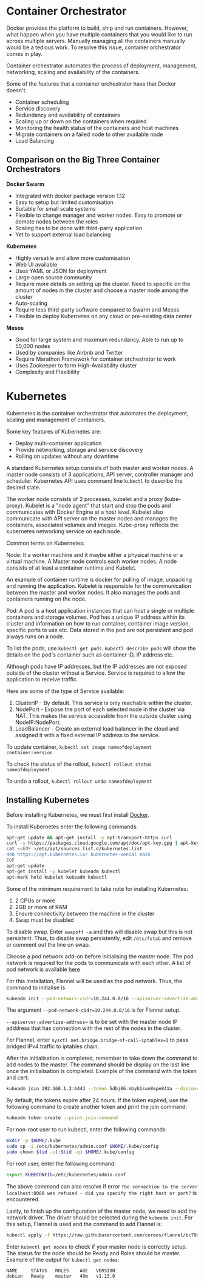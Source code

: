 # Container Orchestrator
Docker provides the platform to build, ship and run containers. However, what happen when you have multiple containers that you would like to run across multiple servers. Manually managing all the containers manually would be a tedious work. To resolve this issue, container orchestrator comes in play.

Container orchestrator automates the process of deployment, management, networking, scaling and availability of the containers.

Some of the features that a container orchestrator have that Docker doesn't.

* Container scheduling
* Service discovery
* Redundancy and availability of containers
* Scaling up or down on the containers when required
* Monitoring the health status of the containers and host machines
* Migrate containers on a failed node to other available node
* Load Balancing

## Comparison on the Big Three Container Orchestrators
**Docker Swarm**
* Integrated with docker package version 1.12
* Easy to setup but limited customisation
* Suitable for small scale systems
* Flexible to change manager and worker nodes. Easy to promote or demote nodes between the roles
* Scaling has to be done with third-party application
* Yet to support external load balancing

**Kubernetes**
* Highly versatile and allow more customisation
* Web UI available
* Uses YAML or JSON for deployment
* Large open source community
* Require more details on setting up the cluster. Need to specific on the amount of nodes in the cluster and choose a master node among the cluster
* Auto-scaling
* Require less third-party software compared to Swarm and Mesos
* Flexible to deploy Kubernetes on any cloud or pre-existing data center

**Mesos**
* Good for large system and maximum redundancy. Able to run up to 50,000 nodes
* Used by companies like Airbnb and Twitter
* Require Marathon Framework for container orchestrator to work
* Uses Zookeeper to form High-Availability cluster
* Complexity and Flexibility

# Kubernetes
Kubernetes is the container orchestrator that automates the deployment, scaling and management of containers.

Some key features of Kubernetes are:

* Deploy multi-container application
* Provide networking, storage and service discovery
* Rolling on updates without any downtime

A standard Kubernetes setup consists of both master and worker nodes. A master node consists of 3 applications, API server, controller manager and scheduler. Kubernetes API uses command line `kubectl` to describe the desired state.

The worker node consists of 2 processes, kubelet and a proxy (kube-proxy). Kubelet is a "node agent" that start and stop the pods and communicates with Docker Engine at a host level. Kubelet also communicate with API server on the master nodes and manages the containers, associated volumes and images. Kube-proxy reflects the kubernetes networking service on each node.

Common terms on Kubernetes:

Node: It a worker machine and it maybe either a physical machine or a virtual machine. A Master node controls each worker nodes. A node consists of at least a container runtime and Kubelet.

An example of container runtime is docker for pulling of image, unpacking and running the application. Kubelet is responsible for the communication between the master and worker nodes. It also manages the pods and containers running on the node.

Pod: A pod is a host application instances that can host a single or multiple containers and storage volumes. Pod has a unique IP address within its cluster and information on how to run container, container image version, specific ports to use etc. Data stored in the pod are not persistent and pod always runs on a node.

To list the pods, use `kubectl get pods`. `kubectl describe pods` will show the details on the pod's container such as container ID, IP address etc.

Although pods have IP addresses, but the IP addresses are not exposed outside of the cluster without a Service. Service is required to allow the application to receive traffic.

Here are some of the type of Service available:

1. ClusterIP - By default. This service is only reachable within the cluster.
1. NodePort - Expose the port of each selected node in the cluster via NAT. This makes the service accessible from the outside cluster using NodeIP:NodePort.
1. LoadBalancer - Create an external load balancer in the cloud and assigned it with a fixed external IP address to the service.


 To update container, `kubectl set image nameofdeployment container:version`

 To check the status of the rollout, `kubectl rollout status nameofdeployment`

 To undo a rollout, `kubectl rollout undo nameofdeployment`

 ## Installing Kubernetes
 Before installing Kubernetes, we must first install [Docker](https://docs.docker.com/install/linux/docker-ce/debian/#set-up-the-repository).

 To install Kubernetes enter the following commands:
```bash
apt-get update && apt-get install -y apt-transport-https curl
curl -s https://packages.cloud.google.com/apt/doc/apt-key.gpg | apt-key add -
cat <<EOF >/etc/apt/sources.list.d/kubernetes.list
deb https://apt.kubernetes.io/ kubernetes-xenial main
EOF
apt-get update
apt-get install -y kubelet kubeadm kubectl
apt-mark hold kubelet kubeadm kubectl
```

Some of the minimum requirement to take note for installing Kubernetes:
1. 2 CPUs or more
1. 2GB or more of RAM
1. Ensure connectivity between the machine in the cluster
1. Swap must be disabled

To disable swap. Enter `swapoff -a` and this will disable swap but this is not persistent. Thus, to disable swap persistently, edit `/etc/fstab` and remove or comment out the line on swap.

Choose a pod network add-on before initialising the master node. The pod network is required for the pods to communicate with each other. A list of pod network is available [here](https://kubernetes.io/docs/setup/independent/create-cluster-kubeadm/)

For this installation, Flannel will be used as the pod network. Thus, the command to initialise is
```bash
kubeadm init --pod-network-cidr=10.244.0.0/16 --apiserver-advertise-address=masteripaddresstocluster
```
The argument `--pod-network-cidr=10.244.0.0/16` is for Flannel setup.

`--apiserver-advertise-address=` is to be set with the master node IP adddress that has connection with the rest of the nodes in the cluster.

For Flannel, enter `sysctl net.bridge.bridge-nf-call-iptables=1` to pass bridged IPv4 traffic to  iptables chain.

After the initialisation is completed, remember to take down the command to add nodes to the master. The command should be display on the last line once the initialisation is completed. Example of the command with the token and cert:
```bash
kubeadm join 192.168.1.2:6443 --token 5dbj06.mbyb1suo8epe841a --discovery-token-ca-cert-hash sha256:0eb04182eea1061a0bd10a024b261e9eabd8e58e57bb99837938cd0c39138721
```
By default, the tokens expire after 24 hours. If the token expired, use the following command to create another token and print the join command:
```bash
kubeadm token create --print-join-command
```
For non-root user to run kubectl, enter the following commands:
```bash
mkdir -p $HOME/.kube
sudo cp -i /etc/kubernetes/admin.conf $HOME/.kube/config
sudo chown $(id -u):$(id -g) $HOME/.kube/config
```
For root user, enter the following command:
```bash
export KUBECONFIG=/etc/kubernetes/admin.conf
```
The above command can also resolve if error `The connection to the server localhost:8080 was refused - did you specify the right host or port?` is encountered.

Lastly, to finish up the configuration of the master node, we need to add the network driver. The driver should be selected during the `kubeadm init`. For this setup, Flannel is used and the command to add Flannel is:
```bash
kubectl apply -f https://raw.githubusercontent.com/coreos/flannel/bc79dd1505b0c8681ece4de4c0d86c5cd2643275/Documentation/kube-flannel.yml
```

Enter `kubectl get nodes` to check if your master node is correctly setup. The status for the node should be Ready and Roles should be master.
Example of the output for `kubectl get nodes`:
```
NAME     STATUS   ROLES    AGE   VERSION
debian   Ready    master   48m   v1.13.0

```
